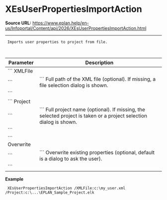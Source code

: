 # XEsUserPropertiesImportAction

**Source URL:** https://www.eplan.help/en-us/Infoportal/Content/api/2026/XEsUserPropertiesImportAction.html

---

```
 Imports user properties to project from file.
 
```

  

| Parameter | Description |
| --- | --- |
| ``` XMLFile ``` | ``` Full path of the XML file (optional). If missing, a file selection dialog is shown. ``` |
| ``` Project ``` | ``` Full project name (optional). If missing, the selected project is taken or a project selection dialog is shown. ``` |
| ``` Overwrite ``` | ``` Overwrite existing properties (optional, default is a dialog to ask the user). ``` |

**Example**

```
 XEsUserPropertiesImportAction /XMLFile:c:\my_user.xml  /Project:c:\...\EPLAN_Sample_Project.elk
 
```